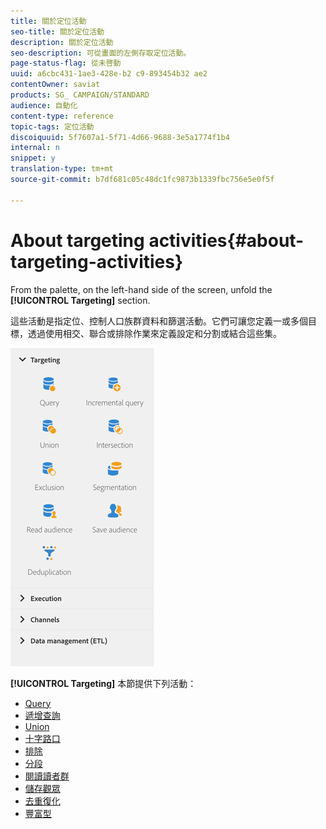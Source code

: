 ```yaml
---
title: 關於定位活動
seo-title: 關於定位活動
description: 關於定位活動
seo-description: 可從畫面的左側存取定位活動。
page-status-flag: 從未啓動
uuid: a6cbc431-1ae3-428e-b2 c9-893454b32 ae2
contentOwner: saviat
products: SG_ CAMPAIGN/STANDARD
audience: 自動化
content-type: reference
topic-tags: 定位活動
discoiquuid: 5f7607a1-5f71-4d66-9688-3e5a1774f1b4
internal: n
snippet: y
translation-type: tm+mt
source-git-commit: b7df681c05c48dc1fc9873b1339fbc756e5e0f5f

---
```



# About targeting activities{#about-targeting-activities}

From the palette, on the left-hand side of the screen, unfold the **[!UICONTROL Targeting]** section.

這些活動是指定位、控制人口族群資料和篩選活動。它們可讓您定義一或多個目標，透過使用相交、聯合或排除作業來定義設定和分割或結合這些集。

![](assets/wkf_targeting_activities.png)

**[!UICONTROL Targeting]** 本節提供下列活動：

* [Query](../../automating/using/query.md)
* [遞增查詢](../../automating/using/incremental-query.md)
* [Union](../../automating/using/union.md)
* [十字路口](../../automating/using/intersection.md)
* [排除](../../automating/using/exclusion.md)
* [分段](../../automating/using/segmentation.md)
* [閱讀讀者群](../../automating/using/read-audience.md)
* [儲存觀眾](../../automating/using/save-audience.md)
* [去重復化](../../automating/using/deduplication.md)
* [豐富型](../../automating/using/enrichment.md)

